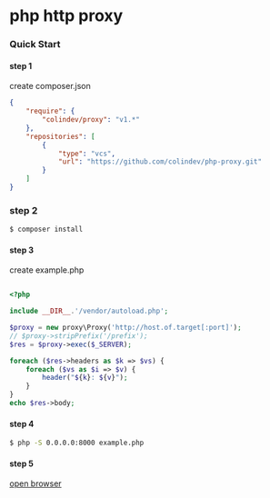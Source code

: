 # php http proxy

### Quick Start

#### step 1
create composer.json
```json
{
    "require": {
        "colindev/proxy": "v1.*"
    },
    "repositories": [
        {
            "type": "vcs",
            "url": "https://github.com/colindev/php-proxy.git"
        }
    ]
}
```

### step 2

```bash
$ composer install
```

#### step 3
create example.php
```php

<?php

include __DIR__.'/vendor/autoload.php';

$proxy = new proxy\Proxy('http://host.of.target[:port]');
// $proxy->stripPrefix('/prefix');
$res = $proxy->exec($_SERVER);

foreach ($res->headers as $k => $vs) {
    foreach ($vs as $i => $v) {
        header("${k}: ${v}");
    }
}
echo $res->body;
```

#### step 4
```bash
$ php -S 0.0.0.0:8000 example.php
```

#### step 5

[open browser](http://127.0.0.1:8000/)
